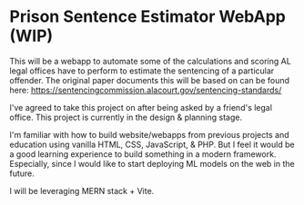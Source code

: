 # Prison Sentence Estimator WebApp (WIP)

This will be a webapp to automate some of the calculations and scoring AL legal offices have to perform to estimate the sentencing of a particular offender. 
The original paper documents this will be based on can be found here: https://sentencingcommission.alacourt.gov/sentencing-standards/

I've agreed to take this project on after being asked by a friend's legal office.
This project is currently in the design & planning stage.

I'm familiar with how to build website/webapps from previous projects and education using vanilla HTML, CSS, JavaScript, & PHP. But I feel it would be a good learning experience to build something in a modern framework. Especially, since I would like to start deploying ML models on the web in the future.

I will be leveraging MERN stack + Vite.
